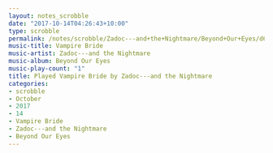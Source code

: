 ```yaml
---
layout: notes_scrobble
date: "2017-10-14T04:26:43+10:00"
type: scrobble
permalink: /notes/scrobble/Zadoc---and+the+Nightmare/Beyond+Our+Eyes/d67dcf849358451ecb615c6a38dcb40ccc954c2d.html
music-title: Vampire Bride
music-artist: Zadoc---and the Nightmare
music-album: Beyond Our Eyes
music-play-count: "1"
title: Played Vampire Bride by Zadoc---and the Nightmare
categories:
- scrobble
- October
- 2017
- 14
- Vampire Bride
- Zadoc---and the Nightmare
- Beyond Our Eyes
---
```

